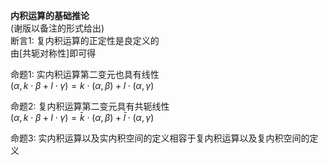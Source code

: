 **内积运算的基础推论**  
(谢版以备注的形式给出)  
断言1: 复内积运算的正定性是良定义的  
由[共轭对称性]即可得  
  
命题1: 实内积运算第二变元也具有线性  
 $(\alpha,k\cdot\beta+l\cdot\gamma)=k\cdot(\alpha,\beta)+l\cdot(\alpha,\gamma)$  
  
命题2: 复内积运算第二变元具有共轭线性  
 $(\alpha,k\cdot\beta+l\cdot\gamma)=\bar k\cdot(\alpha,\beta)+\bar l\cdot(\alpha,\gamma)$  
  
命题3: 实内积运算以及实内积空间的定义相容于复内积运算以及复内积空间的定义  
